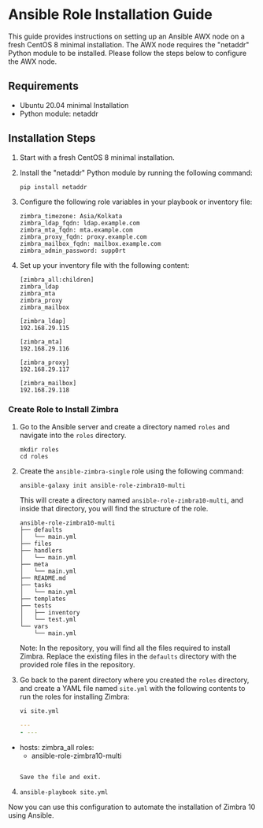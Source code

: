 # Ansible Role Installation Guide

This guide provides instructions on setting up an Ansible AWX node on a fresh CentOS 8 minimal installation. The AWX node requires the "netaddr" Python module to be installed. Please follow the steps below to configure the AWX node.

## Requirements

- Ubuntu 20.04 minimal Installation
- Python module: netaddr

## Installation Steps

1. Start with a fresh CentOS 8 minimal installation.

2. Install the "netaddr" Python module by running the following command:
   ```
   pip install netaddr
   ```

3. Configure the following role variables in your playbook or inventory file:

   ```
   zimbra_timezone: Asia/Kolkata
   zimbra_ldap_fqdn: ldap.example.com
   zimbra_mta_fqdn: mta.example.com
   zimbra_proxy_fqdn: proxy.example.com
   zimbra_mailbox_fqdn: mailbox.example.com
   zimbra_admin_password: supp0rt
   ```

4. Set up your inventory file with the following content:

   ```
   [zimbra_all:children]
   zimbra_ldap
   zimbra_mta
   zimbra_proxy
   zimbra_mailbox

   [zimbra_ldap]
   192.168.29.115

   [zimbra_mta]
   192.168.29.116

   [zimbra_proxy]
   192.168.29.117

   [zimbra_mailbox]
   192.168.29.118
   ```

### Create Role to Install Zimbra

1. Go to the Ansible server and create a directory named `roles` and navigate into the `roles` directory.

   ```shell
   mkdir roles
   cd roles
   ```

2. Create the `ansible-zimbra-single` role using the following command:

   ```shell
   ansible-galaxy init ansible-role-zimbra10-multi
   ```

   This will create a directory named `ansible-role-zimbra10-multi`, and inside that directory, you will find the structure of the role.

   ```plaintext
   ansible-role-zimbra10-multi
   ├── defaults
   │   └── main.yml
   ├── files
   ├── handlers
   │   └── main.yml
   ├── meta
   │   └── main.yml
   ├── README.md
   ├── tasks
   │   └── main.yml
   ├── templates
   ├── tests
   │   ├── inventory
   │   └── test.yml
   └── vars
       └── main.yml
   ```

   Note: In the repository, you will find all the files required to install Zimbra. Replace the existing files in the `defaults` directory with the provided role files in the repository.

3. Go back to the parent directory where you created the `roles` directory, and create a YAML file named `site.yml` with the following contents to run the roles for installing Zimbra:

   ```shell
   vi site.yml
   ```

   ```yaml
   ---
   - ---
- hosts: zimbra_all 
  roles:
    - ansible-role-zimbra10-multi
   ```

   Save the file and exit.

4. ```shell
   ansible-playbook site.yml
   ```
Now you can use this configuration to automate the installation of Zimbra 10 using Ansible.
